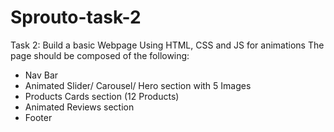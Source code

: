 # Sprouto-task-2

Task 2: Build a basic Webpage Using HTML, CSS and JS for animations
The page should be composed of the following:
* Nav Bar
* Animated Slider/ Carousel/ Hero section with 5 Images
* Products Cards section (12 Products)
* Animated Reviews section
* Footer
